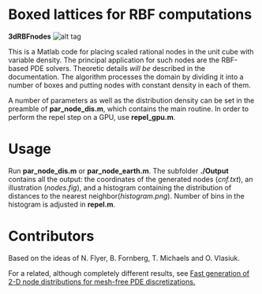 # Boxed lattices for RBF computations
**3dRBFnodes**
![alt tag](http://url/to/img.png)

This is a Matlab code for placing scaled rational nodes in the unit cube with
variable density. The principal application for such nodes are the RBF-based PDE
solvers. Theoretic details *will be* described in the
documentation. The algorithm processes the domain by dividing it into a number
of boxes and putting nodes with constant density in each of them. 

A number of parameters as well as the distribution density can be set in the preamble of **par_node_dis.m**, which contains the main routine. In order to perform the repel step on a GPU, use **repel_gpu.m**.

# Usage

Run **par_node_dis.m** or **par_node_earth.m**. The subfolder **./Output** contains all the output:
the coordinates of the generated nodes (*cnf.txt*), an illustration (*nodes.fig*), and a histogram containing the distribution of distances to the nearest neighbor(*histogram.png*). Number of bins in the histogram is adjusted in **repel.m**.

# Contributors

Based on the ideas of N. Flyer, B. Fornberg, T. Michaels and O. Vlasiuk.

For a related, although completely different results, see
[Fast generation of 2-D node distributions for mesh-free PDE discretizations.](https://doi.org/10.1016/j.camwa.2015.01.009)
